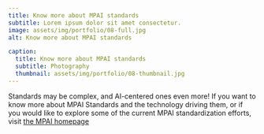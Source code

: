 ```yaml
---
title: Know more about MPAI standards
subtitle: Lorem ipsum dolor sit amet consectetur.
image: assets/img/portfolio/08-full.jpg
alt: Know more about MPAI standards

caption:
  title: Know more about MPAI standards
  subtitle: Photography
  thumbnail: assets/img/portfolio/08-thumbnail.jpg
---
```


Standards may be complex, and AI-centered ones even more! If you want to know more about MPAI Standards and the technology driving them, or if you would like to explore some of the current MPAI standardization efforts, visit [the MPAI homepage](https://mpai.community)
